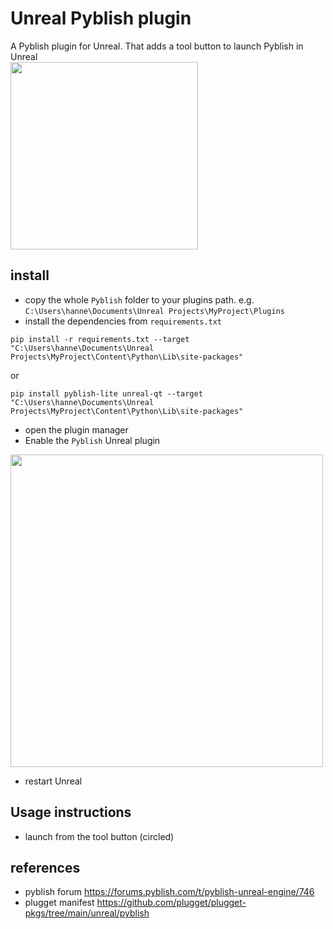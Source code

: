 # Unreal Pyblish plugin
A Pyblish plugin for Unreal. That adds a tool button to launch Pyblish in Unreal  
<img src="https://github.com/pyblish/pyblish-unreal/assets/3758308/1c18bc63-45c7-4a2c-8b65-7221cb391d76" data-canonical-src="https://github.com/pyblish/pyblish-unreal/assets/3758308/1c18bc63-45c7-4a2c-8b65-7221cb391d76" width="300"/>

## install
- copy the whole `Pyblish` folder to your plugins path. e.g. `C:\Users\hanne\Documents\Unreal Projects\MyProject\Plugins`
- install the dependencies from `requirements.txt` 
```
pip install -r requirements.txt --target "C:\Users\hanne\Documents\Unreal Projects\MyProject\Content\Python\Lib\site-packages"
```
or 
```
pip install pyblish-lite unreal-qt --target "C:\Users\hanne\Documents\Unreal Projects\MyProject\Content\Python\Lib\site-packages"
```

- open the plugin manager
- Enable the `Pyblish` Unreal plugin  
<img src="https://github.com/pyblish/pyblish-unreal/assets/3758308/50158cbd-ea82-4759-95e8-cda955edfd71" data-canonical-src="https://github.com/pyblish/pyblish-unreal/assets/3758308/50158cbd-ea82-4759-95e8-cda955edfd71" width="500"/>

- restart Unreal

## Usage instructions
- launch from the tool button (circled)

<!-- TODO add requirements, unreal version, qt, ... -->

## references
- pyblish forum https://forums.pyblish.com/t/pyblish-unreal-engine/746
- plugget manifest https://github.com/plugget/plugget-pkgs/tree/main/unreal/pyblish
